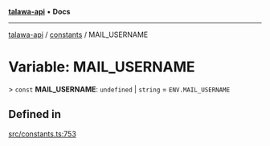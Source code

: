 [**talawa-api**](../../README.md) • **Docs**

***

[talawa-api](../../modules.md) / [constants](../README.md) / MAIL\_USERNAME

# Variable: MAIL\_USERNAME

\> `const` **MAIL\_USERNAME**: `undefined` \| `string` = `ENV.MAIL_USERNAME`

## Defined in

[src/constants.ts:753](https://github.com/PalisadoesFoundation/talawa-api/blob/f4877b986932181336f42a7336754de05976cd97/src/constants.ts#L753)
